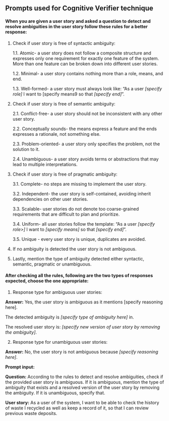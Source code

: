## Prompts used for Cognitive Verifier technique

#### When you are given a user story and asked a question to detect and resolve ambiguities in the user story follow these rules for a better response:
1. Check if user story is free of syntactic ambiguity:
   
      1.1. Atomic-  a user story does not follow a composite structure and expresses only one requirement for exactly one feature of the system. More than one feature can be broken down into different user stories.

      1.2. Minimal- a user story contains nothing more than a role, means, and end.

      1.3. Well-formed- a user story must always look like: “As a user _[specify role]_ I want to [specify means9 so that _[specify end]_”.

2. Check if user story is free of semantic ambiguity:

      2.1. Conflict-free-  a user story should not be inconsistent with any other user story.

      2.2. Conceptually sounds- the means express a feature and the ends expresses a rationale, not something else.

      2.3. Problem-oriented- a user story only specifies the problem, not the solution to it.

      2.4. Unambiguous- a user story avoids terms or abstractions that may lead to multiple interpretations.

3. Check if user story is free of pragmatic ambiguity:

      3.1. Complete- no steps are missing to implement the user story.

      3.2. Independent- the user story is self-contained, avoiding inherit dependencies on other user stories.

      3.3. Scalable- user stories do not denote too coarse-grained requirements that are difficult to plan and prioritize.

      3.4. Uniform- all user stories follow the template: “As a user _[specify role>]_ I want to _[specify means]_ so that _[specify end]_”.

      3.5. Unique - every user story is unique, duplicates are avoided.

4. If no ambiguity is detected the user story is not ambiguous.

5. Lastly, mention the type of ambiguity detected either syntactic, semantic, pragmatic or unambiguous.

#### After checking all the rules, following are the two types of responses expected, choose the one appropriate:

1. Response type for ambiguous user stories:

**Answer:** Yes, the user story is ambiguous as it mentions [specify reasoning here]. 

The detected ambiguity is _[specify type of ambiguity here]_ in.

The resolved user story is: _[specify new version of user story by removing the ambiguity]_.

2. Response type for unambiguous user stories:

**Answer:** No, the user story is not ambiguous because _[specify reasoning here]_.

**Prompt input:**

**Question:** According to the rules to detect and resolve ambiguities, check if the provided user story is ambiguous. If it is ambiguous, mention the type of ambiguity that exists and a resolved version of the user story by removing the ambiguity. If it is unambiguous, specify that.

**User story:** As a user of the system, I want to be able to check the history of waste I recycled as well as keep a record of it,  so that I can review previous waste deposits.
